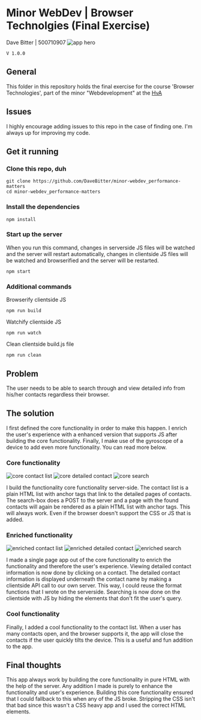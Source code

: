 # Minor WebDev | Browser Technolgies (Final Exercise)
Dave Bitter | 500710907
![app hero](https://raw.githubusercontent.com/DaveBitter/minor-webdev_browser-technologies/develop/week_3/screenshots/hero.jpg)


    V 1.0.0

## General
This folder in this repository holds the final exercise for the course 'Browser Technologies', part of the minor "Webdevelopment" at the [HvA](http://www.hva.nl/)

## Issues
I highly encourage adding issues to this repo in the case of finding one. I'm always up for improving my code.

## Get it running
### Clone this repo, duh
    git clone https://github.com/DaveBitter/minor-webdev_performance-matters
    cd minor-webdev_performance-matters

### Install the dependencies
    npm install

### Start up the server
When you run this command, changes in serverside JS files will be watched and the server will restart automatically, changes in clientside JS files will be watched and browserified and the server will be restarted.

    npm start

### Additional commands
Browserify clientside JS

    npm run build

Watchify clientside JS

    npm run watch

Clean clientside build.js file

    npm run clean

## Problem
The user needs to be able to search through and view detailed info from his/her contacts regardless their browser.

## The solution
I first defined the core functionality in order to make this happen. I enrich the user's experience with a enhanced version that supports JS after building the core functionality. Finally, I make use of the gyroscope of a device to add even more functionality. You can read more below.

### Core functionality
![core contact list](https://raw.githubusercontent.com/DaveBitter/minor-webdev_browser-technologies/develop/week_3/screenshots/app_0.png)
![core detailed contact](https://raw.githubusercontent.com/DaveBitter/minor-webdev_browser-technologies/develop/week_3/screenshots/app_1.png)
![core search](https://raw.githubusercontent.com/DaveBitter/minor-webdev_browser-technologies/develop/week_3/screenshots/app_2.png)

I build the functionality core functionality server-side. The contact list is a plain HTML list with anchor tags that link to the detailed pages of contacts. The search-box does a POST to the server and a page with the found contacts will again be rendered as a plain HTML list with anchor tags. This will always work. Even if the browser doesn't support the CSS or JS that is added. 

### Enriched functionality
![enriched contact list](https://raw.githubusercontent.com/DaveBitter/minor-webdev_browser-technologies/develop/week_3/screenshots/app_3.png)
![enriched detailed contact](https://raw.githubusercontent.com/DaveBitter/minor-webdev_browser-technologies/develop/week_3/screenshots/app_4.png)
![enriched search](https://raw.githubusercontent.com/DaveBitter/minor-webdev_browser-technologies/develop/week_3/screenshots/app_5.png)

I made a single page app out of the core functionality to enrich the functionality and therefore the user's experience. Viewing detailed contact information is now done by clicking on a contact. The detailed contact information is displayed underneath the contact name by making a clientside API call to our own server. This way, I could reuse the format functions that I wrote on the serverside. Searching is now done on the clientside with JS by hiding the elements that don't fit the user's query.

### Cool functionality
Finally, I added a cool functionality to the contact list. When a user has many contacts open, and the browser supports it, the app will close the contacts if the user quickly tilts the device. This is a useful and fun addition to the app.

## Final thoughts
This app always work by building the core functionality in pure HTML with the help of the server. Any addition I made is purely to enhance the functionality and user's experience. Building this core functionality ensured that I could fallback to this when any of the JS broke. Stripping the CSS isn't that bad since this wasn't a CSS heavy app and I used the correct HTML elements.